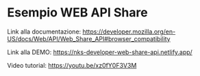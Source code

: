 # Esempio WEB API Share

Link alla documentazione: https://developer.mozilla.org/en-US/docs/Web/API/Web_Share_API#browser_compatibility

Link alla DEMO: https://nks-developer-web-share-api.netlify.app/

Video tutorial: https://youtu.be/xz0fY0F3V3M
